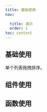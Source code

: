 ```yaml
--- 
title: 基础使用
nav:
 
  title: 演示
  order: 1
toc: content
---
```


## 基础使用

单个列表拖拽排序。

## 组件使用

<code src="./demo.tsx" 
title="组件使用"
description="使用组件完成拖拽排序"></code>


## 函数使用

<code src="./function.tsx" title="函数使用"
description="使用函数完成拖拽排序"></code>
